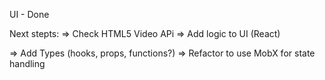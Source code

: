 UI - Done

Next stepts:
=> Check HTML5 Video APi 
=> Add logic to UI (React)

=> Add Types (hooks, props, functions?)
=> Refactor to use MobX for state handling
